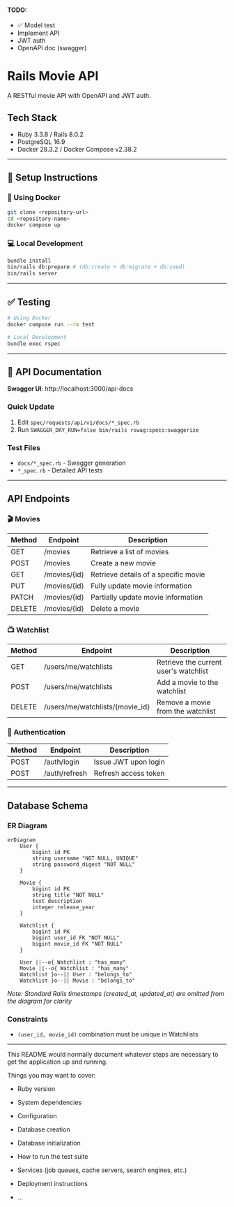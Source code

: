 #### TODO:
- ✅ Model test
- Implement API
- JWT auth
- OpenAPI doc (swagger)

# Rails Movie API

A RESTful movie API with OpenAPI and JWT auth.

## Tech Stack

- Ruby 3.3.8 / Rails 8.0.2
- PostgreSQL 16.9
- Docker 28.3.2 / Docker Compose v2.38.2

---

## 🚀 Setup Instructions

### 🐳 Using Docker

```bash
git clone <repository-url>
cd <repository-name>
docker compose up
```

### 💻 Local Development

```bash
bundle install
bin/rails db:prepare # (db:create + db:migrate + db:seed)
bin/rails server
```

---

## ✅ Testing

```bash
# Using Docker
docker compose run --rm test

# Local Development
bundle exec rspec
```

---

## 📘 API Documentation

**Swagger UI**: http://localhost:3000/api-docs

### Quick Update
1. Edit `spec/requests/api/v1/docs/*_spec.rb`
2. Run `SWAGGER_DRY_RUN=false bin/rails rswag:specs:swaggerize`

### Test Files
- `docs/*_spec.rb` - Swagger generation
- `*_spec.rb` - Detailed API tests

---

## API Endpoints

### 🎬 Movies

| Method | Endpoint        | Description                        |
|--------|-----------------|------------------------------------|
| GET    | /movies         | Retrieve a list of movies          |
| POST   | /movies         | Create a new movie                 |
| GET    | /movies/{id}    | Retrieve details of a specific movie |
| PUT    | /movies/{id}    | Fully update movie information     |
| PATCH  | /movies/{id}    | Partially update movie information |
| DELETE | /movies/{id}    | Delete a movie                     |


### 📺 Watchlist

| Method | Endpoint                              | Description                              |
|--------|---------------------------------------|------------------------------------------|
| GET    | /users/me/watchlists                  | Retrieve the current user's watchlist    |
| POST   | /users/me/watchlists                  | Add a movie to the watchlist             |
| DELETE | /users/me/watchlists/{movie_id}       | Remove a movie from the watchlist        |


### 🔐 Authentication

| Method | Endpoint         | Description                 |
|--------|------------------|-----------------------------|
| POST   | /auth/login      | Issue JWT upon login        |
| POST   | /auth/refresh    | Refresh access token        |


---

## Database Schema

### ER Diagram

```mermaid
erDiagram
    User {
        bigint id PK
        string username "NOT NULL, UNIQUE"
        string password_digest "NOT NULL"
    }

    Movie {
        bigint id PK
        string title "NOT NULL"
        text description
        integer release_year
    }

    Watchlist {
        bigint id PK
        bigint user_id FK "NOT NULL"
        bigint movie_id FK "NOT NULL"
    }

    User ||--o{ Watchlist : "has_many"
    Movie ||--o{ Watchlist : "has_many"
    Watchlist }o--|| User : "belongs_to"
    Watchlist }o--|| Movie : "belongs_to"
```

*Note: Standard Rails timestamps (created_at, updated_at) are omitted from the diagram for clarity*

### Constraints
- `(user_id, movie_id)` combination must be unique in Watchlists


---

This README would normally document whatever steps are necessary to get the
application up and running.

Things you may want to cover:

* Ruby version

* System dependencies

* Configuration

* Database creation

* Database initialization

* How to run the test suite

* Services (job queues, cache servers, search engines, etc.)

* Deployment instructions

* ...
